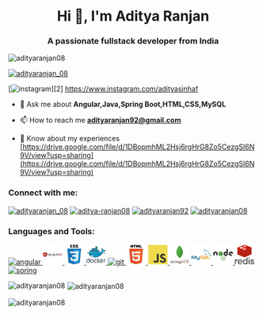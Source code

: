 <h1 align="center">Hi 👋, I'm Aditya Ranjan</h1>
<h3 align="center">A passionate fullstack developer from India</h3>

<p align="left"> <img src="https://komarev.com/ghpvc/?username=adityaranjan08&label=Profile%20views&color=0e75b6&style=flat" alt="adityaranjan08" /> </p>

<p align="left"> <a href="https://twitter.com/adityaranjan_08" target="blank"><img src="https://img.shields.io/twitter/follow/adityaranjan_08?logo=twitter&style=for-the-badge" alt="adityaranjan_08" /></a> </p>

[![instagram](https://github.com/shikhar1020jais1/Git-Social/blob/master/Icons/Instagram.png (Instagram))][2]  https://www.instagram.com/adityasinhaf

- 💬 Ask me about **Angular,Java,Spring Boot,HTML,CSS,MySQL**

- 📫 How to reach me **adityaranjan92@gmail.com**

- 📄 Know about my experiences [https://drive.google.com/file/d/1DBopmhML2Hsj6rgHrG8Zo5CezgSI6N9V/view?usp=sharing](https://drive.google.com/file/d/1DBopmhML2Hsj6rgHrG8Zo5CezgSI6N9V/view?usp=sharing)

<h3 align="left">Connect with me:</h3>
<p align="left">
<a href="https://twitter.com/adityaranjan_08" target="blank"><img align="center" src="https://raw.githubusercontent.com/rahuldkjain/github-profile-readme-generator/master/src/images/icons/Social/twitter.svg" alt="adityaranjan_08" height="30" width="40" /></a>
<a href="https://linkedin.com/in/aditya-ranjan08" target="blank"><img align="center" src="https://raw.githubusercontent.com/rahuldkjain/github-profile-readme-generator/master/src/images/icons/Social/linked-in-alt.svg" alt="aditya-ranjan08" height="30" width="40" /></a>
<a href="https://www.hackerrank.com/adityaranjan92" target="blank"><img align="center" src="https://raw.githubusercontent.com/rahuldkjain/github-profile-readme-generator/master/src/images/icons/Social/hackerrank.svg" alt="adityaranjan92" height="30" width="40" /></a>
<a href="https://www.leetcode.com/adityaranjan08" target="blank"><img align="center" src="https://raw.githubusercontent.com/rahuldkjain/github-profile-readme-generator/master/src/images/icons/Social/leet-code.svg" alt="adityaranjan08" height="30" width="40" /></a>
</p>

<h3 align="left">Languages and Tools:</h3>
<p align="left"> <a href="https://angular.io" target="_blank" rel="noreferrer"> <img src="https://angular.io/assets/images/logos/angular/angular.svg" alt="angular" width="40" height="40"/> </a> <a href="https://angular.io" target="_blank" rel="noreferrer"> <img src="https://raw.githubusercontent.com/devicons/devicon/master/icons/angularjs/angularjs-original-wordmark.svg" alt="angularjs" width="40" height="40"/> </a> <a href="https://www.w3schools.com/css/" target="_blank" rel="noreferrer"> <img src="https://raw.githubusercontent.com/devicons/devicon/master/icons/css3/css3-original-wordmark.svg" alt="css3" width="40" height="40"/> </a> <a href="https://www.docker.com/" target="_blank" rel="noreferrer"> <img src="https://raw.githubusercontent.com/devicons/devicon/master/icons/docker/docker-original-wordmark.svg" alt="docker" width="40" height="40"/> </a> <a href="https://git-scm.com/" target="_blank" rel="noreferrer"> <img src="https://www.vectorlogo.zone/logos/git-scm/git-scm-icon.svg" alt="git" width="40" height="40"/> </a> <a href="https://www.w3.org/html/" target="_blank" rel="noreferrer"> <img src="https://raw.githubusercontent.com/devicons/devicon/master/icons/html5/html5-original-wordmark.svg" alt="html5" width="40" height="40"/> </a> <a href="https://developer.mozilla.org/en-US/docs/Web/JavaScript" target="_blank" rel="noreferrer"> <img src="https://raw.githubusercontent.com/devicons/devicon/master/icons/javascript/javascript-original.svg" alt="javascript" width="40" height="40"/> </a> <a href="https://www.mongodb.com/" target="_blank" rel="noreferrer"> <img src="https://raw.githubusercontent.com/devicons/devicon/master/icons/mongodb/mongodb-original-wordmark.svg" alt="mongodb" width="40" height="40"/> </a> <a href="https://www.mysql.com/" target="_blank" rel="noreferrer"> <img src="https://raw.githubusercontent.com/devicons/devicon/master/icons/mysql/mysql-original-wordmark.svg" alt="mysql" width="40" height="40"/> </a> <a href="https://nodejs.org" target="_blank" rel="noreferrer"> <img src="https://raw.githubusercontent.com/devicons/devicon/master/icons/nodejs/nodejs-original-wordmark.svg" alt="nodejs" width="40" height="40"/> </a> <a href="https://redis.io" target="_blank" rel="noreferrer"> <img src="https://raw.githubusercontent.com/devicons/devicon/master/icons/redis/redis-original-wordmark.svg" alt="redis" width="40" height="40"/> </a> <a href="https://spring.io/" target="_blank" rel="noreferrer"> <img src="https://www.vectorlogo.zone/logos/springio/springio-icon.svg" alt="spring" width="40" height="40"/> </a> </p>

<p><img align="left" src="https://github-readme-stats.vercel.app/api/top-langs?username=adityaranjan08&show_icons=true&locale=en&layout=compact" alt="adityaranjan08" /></p>

<p>&nbsp;<img align="center" src="https://github-readme-stats.vercel.app/api?username=adityaranjan08&show_icons=true&locale=en" alt="adityaranjan08" /></p>

<p><img align="center" src="https://github-readme-streak-stats.herokuapp.com/?user=adityaranjan08&" alt="adityaranjan08" /></p>
